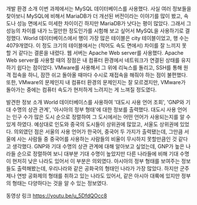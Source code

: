 개발 환경 소개
이번 과제에서는 MySQL 데이터베이스를 사용했다. 사실 여러 정보들을 찾아보니 MySQL에 비해서 MariaDB가 더 개선된 버전이라는
이야기를 많이 봤고, 속도나 성능 면에서도 미세한 차이이긴 하지만 MariaDB가 낫다는 평이 많았다.
그래서 그 성능의 차이를 내가 느낄만한 정도인가를 시험해 보고 싶어서 MySQL을 사용하기로 결정했다.
World 데이터베이스에서 행이 가장 많은 테이블은 city 테이블이었고, 행 수는 4079개였다.
이 정도 크기의 테이블에서는 (적어도 속도 면에서) 차이를 잘 느끼지 못 할 거 같다는 결론을 내렸다.
웹 서버는 Apache Web server를 사용했다. Apache Web server를 사용할 때의 장점은 내 컴퓨터 환경에서 네트워크가 연결된
상태를 유지하기 쉽다는 점이었다. VMware를 사용해서 그 위에 리눅스를 돌리고, SSH를 통해 원격 접속을 하니,
잠깐 쉬고 돌아올 때마다 수시로 재접속을 해줘야 하는 점이 불편했다. 또한, VMware의 문제인지 내 컴퓨터 환경의 문제인지는
잘 모르겠지만, VMware가 돌아가는 중에는 컴퓨터 속도가 현저하게 느려지는 게 느껴질 정도였다.

발견한 정보 소개
World 데이터베이스를 사용하여 '대도시 사용 언어 조회', 'GNP와 기대 수명의 상관 관계', '아시아의 정부 형태'에 대한 정보를 출력했다.
대도시 사용 언어는 인구 수가 많은 도시 순으로 정렬하여 그 도시에서는 어떤 언어가 사용되는지를 알 수 있게 하였다.
예상대로 인도와 중국의 도시들이 상위권에 많았고, 서울도 상위권에 있었다. 의외였던 점은 서울의 사용 언어가
한국어, 중국어 두 가지가 출력됐는데, 그만큼 서울에 사는 사람들 중 중국어를 사용하는 사람들의 비율이 무시하지 못할만큼인 것 같다고
생각했다. 
GNP와 기대 수명의 상관 관계에 대해 알아보고 싶었는데, GNP가 높은 나라들 순으로 정렬하여 보니 대부분 기대 수명이 높았지만
다른 나라들에 비해 기대 수명이 현저히 낮은 나라도 있어서 이 부분은 의외였다.
아시아의 정부 형태를 보여주는 정보들도 출력해봤는데, 우리나라와 같은 공화국의 형태인 나라가 가장 많았다.
하지만 군주제나 연방 공화제의 형태를 취하고 있는 나라도 있어서, 같은 아시아 대륙에 있지만 정부의 형태는 다양하다는 것을
알 수 있는 정보였다.

동영상 링크
https://youtu.be/u_5DfdQOcc8
